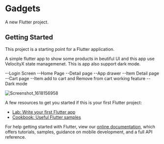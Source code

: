 # Gadgets

A new Flutter project.

## Getting Started

This project is a starting point for a Flutter application.

A simple flutter app to show some products in beutiful UI and this app use VelocityX state managemenet.
This is app also support dark mode.

--Login Screen
--Home Page
--Detail page
--App drawer
--Item Detail page
--Cart page
--Item add to cart and Remove from cart working feature
--Dark mode 



![Screenshot_1618156958](https://user-images.githubusercontent.com/63193296/114312095-096ec080-9b0f-11eb-8fb4-e5971f2a71d9.png)





A few resources to get you started if this is your first Flutter project:

- [Lab: Write your first Flutter app](https://flutter.dev/docs/get-started/codelab)
- [Cookbook: Useful Flutter samples](https://flutter.dev/docs/cookbook)

For help getting started with Flutter, view our
[online documentation](https://flutter.dev/docs), which offers tutorials,
samples, guidance on mobile development, and a full API reference.
